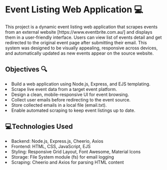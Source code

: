 <h1>Event Listing Web Application 💻</h1>

<p>This project is a dynamic event listing web application that scrapes events from an external website [https://www.eventbrite.com.au/] and displays them in a user-friendly interface. Users can view list of events detail and get redirected to the original event page after submitting their email. This system was designed to be visually appealing, responsive across devices, and automatically updated as new events appear on the source website.</p>

<h2>Objectives 🔍</h2> 
<li>Build a web application using Node.js, Express, and EJS templating.</li>
<li>Scrape live event data from a target event platform.</li>
<li>Design a clean, mobile-responsive UI for event browsing.</li>
<li>Collect user emails before redirecting to the event source.</li>
<li>Store collected emails in a local file (email.txt).</li>
<li>Enable automated scraping to keep event listings up to date.</li>

<h2>💻Technologies Used</h2>
<li>Backend: Node.js, Express.js, Cheerio, Axios</li>
<li>Frontend: HTML, CSS, JavaScript, EJS</li>
<li>Styling: Responsive Grid Layout, Font Awesome, Material Icons</li>
<li>Storage: File System module (fs) for email logging</li>
<li>Scraping: Cheerio and Axios for parsing HTML content</li>
